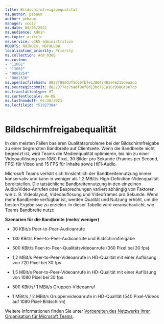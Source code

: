 ```yaml
---
title: Bildschirmfreigabequalität
ms.author: pebaum
author: pebaum
manager: scotv
ms.date: 04/26/2021
ms.audience: Admin
ms.topic: article
ms.service: o365-administration
ROBOTS: NOINDEX, NOFOLLOW
localization_priority: Priority
ms.collection: Adm_O365
ms.custom:
- "11061"
- "11062"
- "9002254"
- "9002536"
ms.openlocfilehash: 0832f886d3f5c0bfbfe138647403e4e215deaacb
ms.sourcegitcommit: d822377ec76adf9ef6d13bc761a16c9900a3e7cb
ms.translationtype: HT
ms.contentlocale: de-DE
ms.lasthandoff: 04/26/2021
ms.locfileid: "52027304"
---
```

# <a name="screen-sharing-quality"></a>Bildschirmfreigabequalität

In den meisten Fällen basieren Qualitätsprobleme bei der Bildschirmfreigabe zu einer begrenzten Bandbreite auf Clientseite.  Wenn die Bandbreite nicht begrenzt ist, wird Teams die Medienqualität optimieren, bis hin zu einer Videoauflösung von 1080 Pixel, 30 Bilder pro Sekunde (Frames per Second, FPS) für Video und 15 FPS für Inhalte sowie HiFi-Audio.

Microsoft Teams verhält sich hinsichtlich der Bandbreitennutzung immer konservativ und kann in weniger als 1,2 MBit/s High-Definition-Videoqualität bereitstellen. Die tatsächliche Bandbreitennutzung in den einzelnen Audio/Video-Anrufen oder Besprechungen variiert abhängig von Faktoren, wie z. B. Videolayout, Videoauflösung und Videoframes pro Sekunde. Wenn mehr Bandbreite verfügbar ist, werden Qualität und Nutzung erhöht, um die besten Ergebnisse zu erzielen. In dieser Tabelle wird veranschaulicht, wie Teams Bandbreite nutzt:

**Szenarien für die Bandbreite (mehr/ weniger)**

- 30 KBit/s Peer-to-Peer-Audioanrufe

- 130 KBit/s Peer-to-Peer-Audioanrufe und Bildschirmfreigabe

- 500 KBit/s Peer-to-Peer-Qualitätsvideoanrufe (360 Pixel bei 30 fps)

- 1,2 MBit/s Peer-to-Peer-Videoanrufe in HD-Qualität mit einer Auflösung von 720 Pixel bei 30 fps

- 1,5 MBit/s Peer-to-Peer-Videoanrufe in HD-Qualität mit einer Auflösung von 1080 Pixel bei 30 fps

- 500 KBit/s/ 1 MBit/s Gruppen-Videoanruf

- 1 MBit/s / 2 MBit/s Gruppenvideoanrufe in HD-Qualität (540 Pixel-Videos auf 1080 Pixel-Bildschirm)

Weitere Informationen finden Sie unter [Vorbereiten des Netzwerks Ihrer Organisation für Microsoft Teams](https://docs.microsoft.com/microsoftteams/prepare-network#bandwidth-requirements).